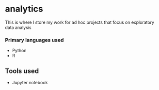 # analytics
This is where I store my work for ad hoc projects that focus on exploratory data analysis


### Primary languages used
* Python
* R

## Tools used
* Jupyter notebook
